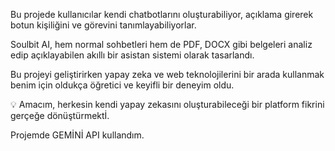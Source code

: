 Bu projede kullanıcılar kendi chatbotlarını oluşturabiliyor, açıklama girerek botun kişiliğini ve görevini tanımlayabiliyorlar.

Soulbit AI, hem normal sohbetleri hem de PDF, DOCX gibi belgeleri analiz edip açıklayabilen akıllı bir asistan sistemi olarak tasarlandı.

Bu projeyi geliştirirken yapay zeka ve web teknolojilerini bir arada kullanmak benim için oldukça öğretici ve keyifli bir deneyim oldu.

💡 Amacım, herkesin kendi yapay zekasını oluşturabileceği bir platform fikrini gerçeğe dönüştürmektİ.

Projemde GEMİNİ API kullandım.
